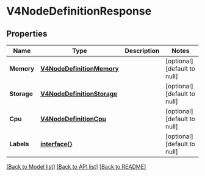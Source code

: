 # V4NodeDefinitionResponse

## Properties
Name | Type | Description | Notes
------------ | ------------- | ------------- | -------------
**Memory** | [**V4NodeDefinitionMemory**](V4NodeDefinition_memory.md) |  | [optional] [default to null]
**Storage** | [**V4NodeDefinitionStorage**](V4NodeDefinition_storage.md) |  | [optional] [default to null]
**Cpu** | [**V4NodeDefinitionCpu**](V4NodeDefinition_cpu.md) |  | [optional] [default to null]
**Labels** | [**interface{}**](interface{}.md) |  | [optional] [default to null]

[[Back to Model list]](../README.md#documentation-for-models) [[Back to API list]](../README.md#documentation-for-api-endpoints) [[Back to README]](../README.md)


